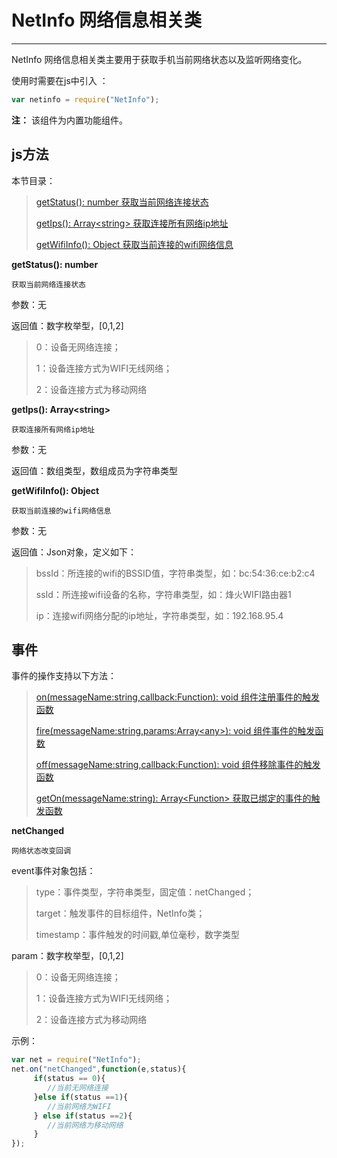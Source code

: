 # NetInfo 网络信息相关类

----------

NetInfo 网络信息相关类主要用于获取手机当前网络状态以及监听网络变化。


使用时需要在js中引入 ：

```javascript
var netinfo = require("NetInfo"); 
```

**注：** 该组件为内置功能组件。

<h2 id="cid_1">js方法</h2>  

本节目录：

>[ getStatus(): number  获取当前网络连接状态 ](#ff_0)
> 
> [getIps(): Array&lt;string&gt; 获取连接所有网络ip地址](#ff_1)
> 
>[ getWifiInfo(): Object  获取当前连接的wifi网络信息](#ff_2)




<span id="ff_0">**getStatus(): number**</span>  

<code>获取当前网络连接状态</code>  

参数：无   

返回值：数字枚举型，[0,1,2]  

> 0：设备无网络连接；  
> 
> 1：设备连接方式为WIFI无线网络；
> 
> 2：设备连接方式为移动网络 



<span id="ff_1">**getIps(): Array&lt;string&gt;**</span>  

<code>获取连接所有网络ip地址</code>
 
参数：无  


返回值：数组类型，数组成员为字符串类型



<span id="ff_2">**getWifiInfo(): Object**</span>  

<code>获取当前连接的wifi网络信息</code>   

参数：无  

返回值：Json对象，定义如下：  

> bssId：所连接的wifi的BSSID值，字符串类型，如：bc:54:36:ce:b2:c4
> 
> ssId：所连接wifi设备的名称，字符串类型，如：烽火WIFI路由器1
> 
> ip：连接wifi网络分配的ip地址，字符串类型，如：192.168.95.4





<h2 id="cid_2">事件</h2> 

事件的操作支持以下方法：

> [on(messageName:string,callback:Function): void   组件注册事件的触发函数](https://gitdocument.exmobi.cn/sprite-begin/ggff.html#jjxg_1)   
> 
> [fire(messageName:string,params:Array&lt;any&gt;): void  组件事件的触发函数](https://gitdocument.exmobi.cn/sprite-begin/ggff.html#jjxg_2)   
> 
> [off(messageName:string,callback:Function): void  组件移除事件的触发函数](https://gitdocument.exmobi.cn/sprite-begin/ggff.html#jjxg_3)  
>  
> [getOn(messageName:string): Array&lt;Function&gt;  获取已绑定的事件的触发函数](https://gitdocument.exmobi.cn/sprite-begin/ggff.html#jjxg_4)   

**netChanged**  

<code>网络状态改变回调</code>  

event事件对象包括：  

> type：事件类型，字符串类型，固定值：netChanged；
> 
> target：触发事件的目标组件，NetInfo类；
> 
> timestamp：事件触发的时间戳,单位毫秒，数字类型

param：数字枚举型，[0,1,2]  

> 0：设备无网络连接；
> 
> 1：设备连接方式为WIFI无线网络；
> 
> 2：设备连接方式为移动网络

示例：

```javascript
var net = require("NetInfo");
net.on("netChanged",function(e,status){
     if(status == 0){
        //当前无网络连接 
     }else if(status ==1){
        //当前网络为WIFI
     } else if(status ==2){
        //当前网络为移动网络
     }
});
```